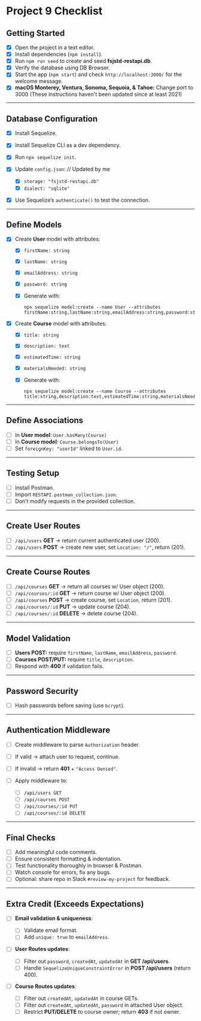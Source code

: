 # Project 9 Checklist

## Getting Started

* [X] Open the project in a text editor.
* [X] Install dependencies (`npm install`).
* [X] Run `npm run seed` to create and seed **fsjstd-restapi.db**.
* [X] Verify the database using DB Browser.
* [X] Start the app (`npm start`) and check `http://localhost:3000/` for the welcome message.
* [X] **macOS Monterey, Ventura, Sonoma, Sequoia, & Tahoe:** Change port to 3000 (These instructions haven't been updated since at least 2021)

---

## Database Configuration

* [X] Install Sequelize.
* [X] Install Sequelize CLI as a dev dependency.
* [X] Run `npx sequelize init`.
* [X] Update `config.json`: // Updated by me

  * [X] `storage: "fsjstd-restapi.db"`
  * [X] `dialect: "sqlite"`
* [X] Use Sequelize’s `authenticate()` to test the connection.

---

## Define Models

* [X] Create **User** model with attributes:

  * [X] `firstName: string`
  * [X] `lastName: string`
  * [X] `emailAddress: string`
  * [X] `password: string`
  * [X] Generate with:

    ```
    npx sequelize model:create --name User --attributes firstName:string,lastName:string,emailAddress:string,password:string
    ```

* [X] Create **Course** model with attributes:

  * [X] `title: string`
  * [X] `description: text`
  * [X] `estimatedTime: string`
  * [X] `materialsNeeded: string`
  * [X] Generate with:

    ```
    npx sequelize model:create --name Course --attributes title:string,description:text,estimatedTime:string,materialsNeeded:string
    ```

---

## Define Associations

* [ ] In **User model**: `User.hasMany(Course)`
* [ ] In **Course model**: `Course.belongsTo(User)`
* [ ] Set `foreignKey: "userId"` linked to `User.id`.

---

## Testing Setup

* [ ] Install Postman.
* [ ] Import `RESTAPI.postman_collection.json`.
* [ ] Don’t modify requests in the provided collection.

---

## Create User Routes

* [ ] `/api/users` **GET** → return current authenticated user (200).
* [ ] `/api/users` **POST** → create new user, set `Location: "/"`, return (201).

---

## Create Course Routes

* [ ] `/api/courses` **GET** → return all courses w/ User object (200).
* [ ] `/api/courses/:id` **GET** → return course w/ User object (200).
* [ ] `/api/courses` **POST** → create course, set `Location`, return (201).
* [ ] `/api/courses/:id` **PUT** → update course (204).
* [ ] `/api/courses/:id` **DELETE** → delete course (204).

---

## Model Validation

* [ ] **Users POST:** require `firstName`, `lastName`, `emailAddress`, `password`.
* [ ] **Courses POST/PUT:** require `title`, `description`.
* [ ] Respond with **400** if validation fails.

---

## Password Security

* [ ] Hash passwords before saving (use `bcrypt`).

---

## Authentication Middleware

* [ ] Create middleware to parse `Authorization` header.
* [ ] If valid → attach user to request, continue.
* [ ] If invalid → return **401** + `"Access Denied"`.
* [ ] Apply middleware to:

  * [ ] `/api/users GET`
  * [ ] `/api/courses POST`
  * [ ] `/api/courses/:id PUT`
  * [ ] `/api/courses/:id DELETE`

---

## Final Checks

* [ ] Add meaningful code comments.
* [ ] Ensure consistent formatting & indentation.
* [ ] Test functionality thoroughly in browser & Postman.
* [ ] Watch console for errors, fix any bugs.
* [ ] Optional: share repo in Slack `#review-my-project` for feedback.

---

## Extra Credit (Exceeds Expectations)

* [ ] **Email validation & uniqueness**:

  * [ ] Validate email format.
  * [ ] Add `unique: true` to `emailAddress`.
* [ ] **User Routes updates**:

  * [ ] Filter out `password`, `createdAt`, `updatedAt` in **GET /api/users**.
  * [ ] Handle `SequelizeUniqueConstraintError` in **POST /api/users** (return 400).
* [ ] **Course Routes updates**:

  * [ ] Filter out `createdAt`, `updatedAt` in course GETs.
  * [ ] Filter out `createdAt`, `updatedAt`, `password` in attached User object.
  * [ ] Restrict **PUT/DELETE** to course owner; return **403** if not owner.
